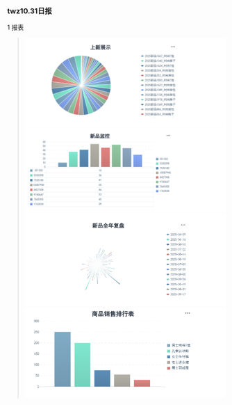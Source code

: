 ### twz10.31日报

1 报表
>![img_25.png](img_25.png)
> ![img_26.png](img_26.png)
> ![img_27.png](img_27.png)
> ![img_28.png](img_28.png)
